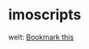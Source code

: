 # imoscripts

welt: [Bookmark this](javascript:(function(){document.body.appendChild(document.createElement('script')).src='https://cdn.jsdelivr.net/gh/victorbalan/imoscripts@0.6/welt.js';})();)
